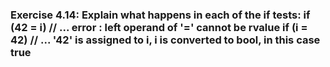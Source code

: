 ### Exercise 4.14: Explain what happens in each of the if tests:    if (42 = i) // ...      error : left operand of '=' cannot be rvalue    if (i = 42) // ...      '42' is assigned to i, i is converted to bool, in this case true